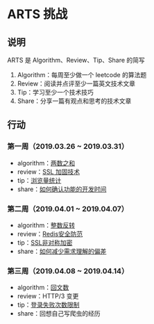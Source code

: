 # ARTS 挑战

## 说明

ARTS 是 Algorithm、Review、Tip、Share 的简写

1. Algorithm：每周至少做一个 leetcode 的算法题
2. Review：阅读并点评至少一篇英文技术文章
3. Tip：学习至少一个技术技巧
4. Share：分享一篇有观点和思考的技术文章

## 行动

### 第一周（2019.03.26 ~ 2019.03.31）

* algorithm：[两数之和](./algorithm/two-sum.md)
* review：[SSL 加固技术](./review/SSL加固技术.md)
* tip：[浏览量统计](./tip/浏览量统计.md)
* share：[如何确认功能的开发时间](./share/如何确认功能的开发时间.md)

### 第二周（2019.04.01 ~ 2019.04.07）

* algorithm：[整数反转](./algorithm/reverse-integer.md)
* review：[Redis安全防范](./review/Redis安全防范.md)
* tip：[SSL非对称加密](./tip/SSL非对称加密.md)
* share：[如何减少需求理解的偏差](./share/如何减少需求理解的偏差.md)

### 第三周（2019.04.08 ~ 2019.04.14）

* algorithm：[回文数](./algorithm/palindrome-number.md)
* review：HTTP/3 变更
* tip：[登录失败次数限制](./tip/登录失败次数限制.md)
* share：回想自己写爬虫的经历
